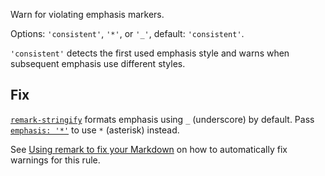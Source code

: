 Warn for violating emphasis markers.

  Options: `'consistent'`, `'*'`, or `'_'`, default: `'consistent'`.

  `'consistent'` detects the first used emphasis style and warns when
  subsequent emphasis use different styles.

  ## Fix

  [`remark-stringify`](https://github.com/remarkjs/remark/tree/HEAD/packages/remark-stringify)
  formats emphasis using `_` (underscore) by default.
  Pass
  [`emphasis: '*'`](https://github.com/remarkjs/remark/tree/HEAD/packages/remark-stringify#optionsemphasis)
  to use `*` (asterisk) instead.

  See [Using remark to fix your Markdown](https://github.com/remarkjs/remark-lint#using-remark-to-fix-your-markdown)
  on how to automatically fix warnings for this rule.